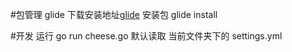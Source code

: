 #包管理 glide
下载安装地址[glide](https://github.com/Masterminds/glide)
安装包 glide install

#开发
运行 go run cheese.go 
默认读取 当前文件夹下的 settings.yml



